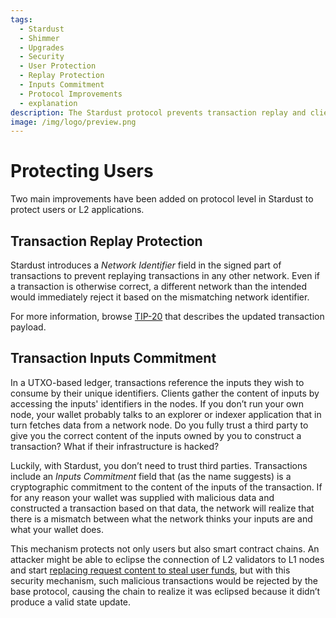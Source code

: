 ```yaml
---
tags:
  - Stardust
  - Shimmer
  - Upgrades
  - Security
  - User Protection
  - Replay Protection
  - Inputs Commitment
  - Protocol Improvements
  - explanation
description: The Stardust protocol prevents transaction replay and client eclipse attacks.
image: /img/logo/preview.png
---
```


# Protecting Users

Two main improvements have been added on protocol level in Stardust to protect users or L2 applications.

## Transaction Replay Protection

Stardust introduces a _Network Identifier_ field in the signed part of transactions to prevent replaying transactions
in any other network. Even if a transaction is otherwise correct, a different network than the intended would
immediately reject it based on the mismatching network identifier.

For more information, browse [TIP-20](https://github.com/iotaledger/tips/pull/40) that describes the updated transaction payload.

## Transaction Inputs Commitment

In a UTXO-based ledger, transactions reference the inputs they wish to consume by their unique identifiers. Clients
gather the content of inputs by accessing the inputs' identifiers in the nodes. If you don’t run your own node, your
wallet probably talks to an explorer or indexer application that in turn fetches data from a network node. Do you fully
trust a third party to give you the correct content of the inputs owned by you to construct a transaction? What if
their infrastructure is hacked?

Luckily, with Stardust, you don’t need to trust third parties. Transactions include an _Inputs Commitment_ field that
(as the name suggests) is a cryptographic commitment to the content of the inputs of the transaction. If for any reason
your wallet was supplied with malicious data and constructed a transaction based on that data, the network will realize
that there is a mismatch between what the network thinks your inputs are and what your wallet does.

This mechanism protects not only users but also smart contract chains. An attacker might be able to eclipse the
connection of L2 validators to L1 nodes and start
[replacing request content to steal user funds](https://github.com/iotaledger/tips/discussions/51), but with this
security mechanism, such malicious transactions would be rejected by the base protocol, causing the chain to realize it
was eclipsed because it didn’t produce a valid state update.
